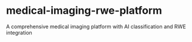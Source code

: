 # medical-imaging-rwe-platform
A comprehensive medical imaging platform with AI classification and RWE integration
